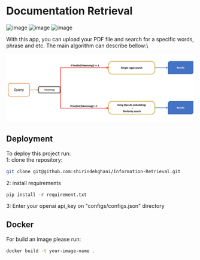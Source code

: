 # Documentation Retrieval

![image](https://miro.medium.com/v2/resize:fit:50/format:webp/1*OARpkeBkn_Tw3vk8H769OQ.png)
![image](https://img.shields.io/badge/-LangChain-32CD32?logo=LangChain&logoColor=white&style=for-the-badge)
![image](https://img.shields.io/badge/OpenAI-412991.svg?style=for-the-badge&logo=OpenAI&logoColor=white)

With this app, you can upload your PDF file and search for a specific words, phrase and etc. The main algorithm can describe bellow:\

![image](https://github.com/shirindehghani/Information-Retrieval/blob/main/imgs/algorithm.png)


## Deployment
To deploy this project run: \
1: clone the repository:
```bash
git clone git@github.com:shirindehghani/Information-Retrieval.git
```

2: install requirements
```bach
pip install -r requirement.txt 
```

3: Enter your openai api_key on "configs/configs.json" directory

## Docker
For build an image please run: 
```bash
docker build -t your-image-name .
```
